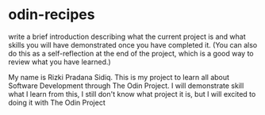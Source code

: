 # odin-recipes
write a brief introduction describing what the current project is and what skills you will have demonstrated once you have completed it. (You can also do this as a self-reflection at the end of the project, which is a good way to review what you have learned.)

My name is Rizki Pradana Sidiq.
This is my project to learn all about Software Development through The Odin Project.
I will demonstrate skill what I learn from this, I still don't know what project it is, but I will excited to doing it with The Odin Project

